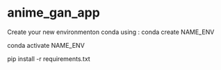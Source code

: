 # anime_gan_app


Create your new environmenton conda using : conda create NAME_ENV 

conda activate NAME_ENV


pip install -r requirements.txt